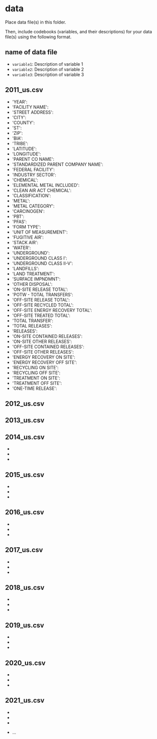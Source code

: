 # data

Place data file(s) in this folder.

Then, include codebooks (variables, and their descriptions) for your data file(s)
using the following format.

## name of data file

- `variable1`: Description of variable 1
- `variable2`: Description of variable 2
- `variable3`: Description of variable 3


## 2011_us.csv

- 'YEAR':
- 'FACILITY NAME':
- 'STREET ADDRESS':
- 'CITY':
- 'COUNTY':
- 'ST':
- 'ZIP':
- 'BIA':
- 'TRIBE':
- 'LATITUDE':
- 'LONGITUDE':
- 'PARENT CO NAME':
- 'STANDARDIZED PARENT COMPANY NAME':
- 'FEDERAL FACILITY':
- 'INDUSTRY SECTOR':
- 'CHEMICAL':
- 'ELEMENTAL METAL INCLUDED':
- 'CLEAN AIR ACT CHEMICAL':
- 'CLASSIFICATION':
- 'METAL':
- 'METAL CATEGORY':
- 'CARCINOGEN':
- 'PBT':
- 'PFAS':
- 'FORM TYPE':
- 'UNIT OF MEASUREMENT':
- 'FUGITIVE AIR':
- 'STACK AIR':
- 'WATER':
- 'UNDERGROUND':
- 'UNDERGROUND CLASS I':
- 'UNDERGROUND CLASS II-V':
- 'LANDFILLS':
- 'LAND TREATMENT':
- 'SURFACE IMPNDMNT':
- 'OTHER DISPOSAL':
- 'ON-SITE RELEASE TOTAL':
- 'POTW - TOTAL TRANSFERS':
- 'OFF-SITE RELEASE TOTAL':
- 'OFF-SITE RECYCLED TOTAL':
- 'OFF-SITE ENERGY RECOVERY TOTAL':
- 'OFF-SITE TREATED TOTAL':
- 'TOTAL TRANSFER':
- 'TOTAL RELEASES':
- 'RELEASES':
- 'ON-SITE CONTAINED RELEASES':
- 'ON-SITE OTHER RELEASES':
- 'OFF-SITE CONTAINED RELEASES':
- 'OFF-SITE OTHER RELEASES':
- 'ENERGY RECOVERY ON SITE':
- 'ENERGY RECOVERY OFF SITE':
- 'RECYCLING ON SITE':
- 'RECYCLING OFF SITE':
- 'TREATMENT ON SITE':
- 'TREATMENT OFF SITE':
- 'ONE-TIME RELEASE':

## 2012_us.csv


## 2013_us.csv


## 2014_us.csv

-
- 
-

## 2015_us.csv

-
- 
-

## 2016_us.csv

-
- 
-

## 2017_us.csv

-
- 
-

## 2018_us.csv

-
- 
-

## 2019_us.csv

-
- 
-

## 2020_us.csv

-
- 
-

## 2021_us.csv

-
- 
-


- ...
